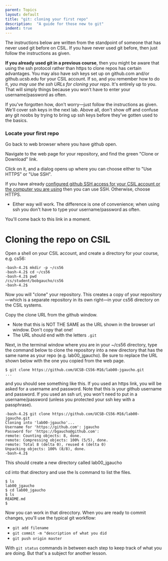 ```yaml
---
parent: Topics
layout: default
title: "git: cloning your first repo"
description:  "A guide for those new to git"
indent: true
---
```


The instructions below are written from the standpoint of someone that has never used git before on CSIL. 
If you have never used git before, then just follow the instructions as given.

<b>If you already used git in a previous course</b>, then you might be
aware that using the ssh protocol rather than https to clone repos has
certain advantages. You may also have ssh keys set up on
github.com and/or github.ucsb.edu for your CSIL account. If so, and you remember how to
do it, <em>you may use the ssh URLs for cloning your repo</em>. It's
entirely up to you. That will simply things because you won't have to
enter your username/password as often.

If you've forgotten how, don't worry—just follow the instructions as
given. We'll cover ssh keys in the next lab. Above all, don't show off
and confuse any git noobs by trying to bring up ssh keys before
they've gotten used to the basics.

### Locate your first repo

Go back to web browser where you have github open.

Navigate to the web page for your repository, and find the green "Clone or Download" link.

Click on it, and a dialog opens up where you can choose either to "Use HTTPS" or "Use SSH".   

If you have already [configured github SSH access for your CSIL account or the computer you are using](github_configure_ssh) then
you can use SSH.  Otherwise, choose HTTPS.
* Either way will work.  The difference is one of convenience; when using ssh you don't have to type your username/password as often.

You'll come back to this link in a moment.

# Cloning the repo on CSIL

Open a shell on your CSIL account, and create a directory for your course, e.g. cs56:

    -bash-4.2$ mkdir -p ~/cs56
    -bash-4.2$ cd ~/cs56
    -bash-4.2$ pwd
    /cs/student/bobgaucho/cs56
    -bash-4.2$

Now you will "clone" your repository. This creates a copy of your
repository—which is a separate repository in its own right—in your
cs56 directory on the CSIL systems.

Copy the clone URL from the github window.

- Note that this is NOT THE SAME as the URL shown in the browser url window. Don't copy that one!
- The URL should end with the letters `.git`

Next, in the terminal window where you are in your ~/cs56 directory,
type the command below to clone the repository into a new directory 
that has the same name as your repo (e.g. lab00_jgaucho).
Be sure to replace the URL shown below with the one you copied 
from the web page.

    $ git clone https://github.com/UCSB-CS56-M16/lab00-jgaucho.git
    ...

and you should see something like this. If you used an https link, you will be asked for a
username and password. Note that this is your github username and password.  If you used
an ssh url, you won't need to put in a username/password (unless you protected your ssh key 
with a passphrase).

    -bash-4.2$ git clone https://github.com/UCSB-CS56-M16/lab00-jgaucho.git
    Cloning into 'lab00-jgaucho'...
    Username for 'https://github.com': jgaucho
    Password for 'https://bgaucho@github.com':
    remote: Counting objects: 8, done.
    remote: Compressing objects: 100% (5/5), done.
    remote: Total 8 (delta 0), reused 4 (delta 0)
    Unpacking objects: 100% (8/8), done.
    -bash-4.2$

This should create a new directory called lab00_jgaucho

cd into that directory and use the ls command to list the files.

    $ ls
    lab00_jgaucho
    $ cd lab00_jgaucho
    $ ls
    README.md
    $

Now you can work in that direcctory.  When you are ready to commit changes, you'll use the typical git workflow:

* `git add filename`
* `git commit -m "description of what you did`
* `git push origin master`

With `git status` commands in between each step to keep track of what you are doing.  But that's a subject for another lesson.
